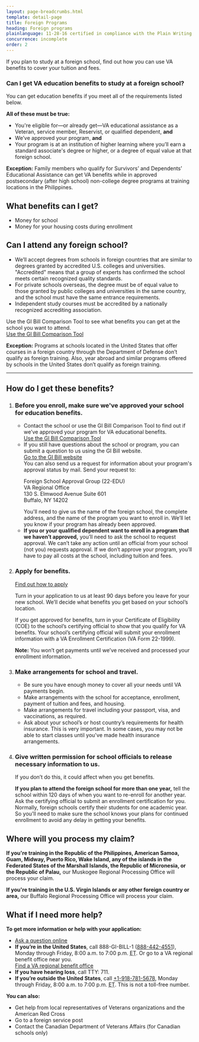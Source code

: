 ```yaml
---
layout: page-breadcrumbs.html
template: detail-page
title: Foreign Programs
heading: Foreign programs
plainlanguage: 11-28-16 certified in compliance with the Plain Writing Act
concurrence: incomplete
order: 2
---
```


<div class="va-introtext">

If you plan to study at a foreign school, find out how you can use VA benefits to cover your tuition and fees.

</div>

<div class="feature" markdown=“1”>

### Can I get VA education benefits to study at a foreign school?
You can get education benefits if you meet all of the requirements listed below.

**All of these must be true:**
  - You're eligible for—or already get—VA educational assistance as a Veteran, service member, Reservist, or qualified dependent, **and**
  - We’ve approved your program, **and**
  - Your program is at an institution of higher learning where you’ll earn a standard associate's degree or higher, or a degree of equal value at that foreign school.

**Exception:** Family members who qualify for Survivors’ and Dependents’ Educational Assistance can get VA benefits while in approved postsecondary (after high school) non-college degree programs at training locations in the Philippines.

</div>

## What benefits can I get?

- Money for school
- Money for your housing costs during enrollment

## Can I attend any foreign school?

- We’ll accept degrees from schools in foreign countries that are similar to degrees granted by accredited U.S. colleges and universities. "Accredited" means that a group of experts has confirmed the school meets certain recognized quality standards.
- For private schools overseas, the degree must be of equal value to those granted by public colleges and universities in the same country, and the school must have the same entrance requirements.
- Independent study courses must be accredited by a nationally recognized accrediting association.

Use the GI Bill Comparison Tool to see what benefits you can get at the school you want to attend.
<br>
<a class="usa-button-primary va-button-secondary" href="/gi-bill-comparison-tool">Use the GI Bill Comparison Tool</a>

**Exception:** Programs at schools located in the United States that offer courses in a foreign country through the Department of Defense don’t qualify as foreign training. Also, year abroad and similar programs offered by schools in the United States don’t qualify as foreign training.

-----

## How do I get these benefits?

<ol class="process">
<li class="process-step list-one">

### Before you enroll, make sure we've approved your school for education benefits.

<ul>
  <li>Contact the school or use the GI Bill Comparison Tool to find out if we’ve approved your program for VA educational benefits. <br>
<a href="/gi-bill-comparison-tool">Use the GI Bill Comparison Tool</a></li>
  <li>If you still have questions about the school or program, you can submit a question to us using the GI Bill website. <br>
    <a href="https://gibill.custhelp.com/app/utils/login_form/redirect/ask">Go to the GI Bill website</a> <br>
    You can also send us a request for information about your program's approval status by mail. Send your request to:<br>
    <p class="va-address-block">
      Foreign School Approval Group (22-EDU)<br>
      VA Regional Office <br>
      130 S. Elmwood Avenue Suite 601 <br>
      Buffalo, NY 14202
    </p>
    You'll need to give us the name of the foreign school, the complete address, and the name of the program you want to enroll in. We’ll let you know if your program has already been approved.</li>
  <li><b>If you or your qualified dependent want to enroll in a program that we haven’t approved,</b> you’ll need to ask the school to request approval. We can’t take any action until an official from your school (not you) requests approval. If we don’t approve your program, you’ll have to pay all costs at the school, including tuition and fees.</li>
  </ul>
<li class="process-step list-two">

### Apply for benefits.<br>
[Find out how to apply](/education/how-to-apply/)

Turn in your application to us at least 90 days before you leave for your new school. We’ll decide what benefits you get based on your school’s location.<br>

If you get approved for benefits, turn in your Certificate of Eligibility (COE) to the school’s certifying official to show that you qualify for VA benefits. Your school’s certifying official will submit your enrollment information with a VA Enrollment Certification (VA Form 22-1999). <br>

**Note:** You won’t get payments until we’ve received and processed your enrollment information.

</li>

<li class="process-step list-three">

### Make arrangements for school and travel.

- Be sure you have enough money to cover all your needs until VA payments begin.
- Make arrangements with the school for acceptance, enrollment, payment of tuition and fees, and housing.
- Make arrangements for travel including your passport, visa, and vaccinations, as required.
- Ask about your school’s or host country’s requirements for health insurance. This is very important. In some cases, you may not be able to start classes until you've made health insurance arrangements.

</li>

<li class="process-step list-four">

### Give written permission for school officials to release necessary information to us.

If you don’t do this, it could affect when you get benefits.

**If you plan to attend the foreign school for more than one year,** tell the school within 120 days of when you want to re-enroll for another year. Ask the certifying official to submit an enrollment certification for you. Normally, foreign schools certify their students for one academic year. So you'll need to make sure the school knows your plans for continued enrollment to avoid any delay in getting your benefits.
</li>

</li>
</ol>

## Where will you process my claim?

**If you're training in the Republic of the Philippines, American Samoa, Guam, Midway, Puerto Rico, Wake Island, any of the islands in the Federated States of the Marshall Islands, the Republic of Micronesia, or the Republic of Palau,** our Muskogee Regional Processing Office will process your claim.

**If you're training in the U.S. Virgin Islands or any other foreign country or area,** our Buffalo Regional Processing Office will process your claim.

## What if I need more help?

**To get more information or help with your application:**

- [Ask a question online](https://gibill.custhelp.va.gov/app/home?_ga=2.12019956.1924984484.1542640153-1173244138.1525894550)
- **If you’re in the United States**, call 888-GI-BILL-1 (<a href="tel:+18884424551">888-442-4551</a>), Monday through Friday, 8:00 a.m. to 7:00 p.m. <abbr title="eastern time">ET</abbr>. Or go to a VA regional benefit office near you. <br>
[Find a VA regional benefit office](/find-locations/?facilityType=benefits)
- **If you have hearing loss**, call TTY: 711.
- **If you’re outside the United States**, call <a href="tel:+0019187815678">+1-918-781-5678</a>, Monday through Friday, 8:00 a.m. to 7:00 p.m. <abbr title="eastern time">ET</abbr>. This is not a toll-free number.

**You can also:**
- Get help from local representatives of Veterans organizations and the American Red Cross
- Go to a foreign service post
- Contact the Canadian Department of Veterans Affairs (for Canadian schools only)
